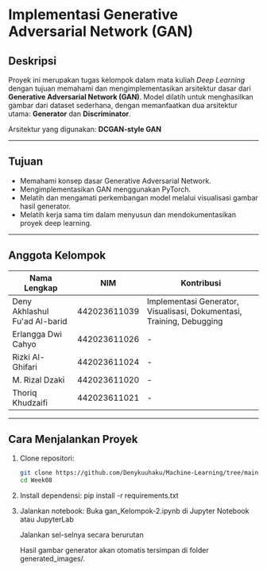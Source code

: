 # Implementasi Generative Adversarial Network (GAN)

## Deskripsi

Proyek ini merupakan tugas kelompok dalam mata kuliah _Deep Learning_ dengan tujuan memahami dan mengimplementasikan arsitektur dasar dari **Generative Adversarial Network (GAN)**. Model dilatih untuk menghasilkan gambar dari dataset sederhana, dengan memanfaatkan dua arsitektur utama: **Generator** dan **Discriminator**.

Arsitektur yang digunakan: **DCGAN-style GAN**

---

## Tujuan

- Memahami konsep dasar Generative Adversarial Network.
- Mengimplementasikan GAN menggunakan PyTorch.
- Melatih dan mengamati perkembangan model melalui visualisasi gambar hasil generator.
- Melatih kerja sama tim dalam menyusun dan mendokumentasikan proyek deep learning.

---

## Anggota Kelompok

| Nama Lengkap                  | NIM          | Kontribusi                                                            |
| ----------------------------- | ------------ | --------------------------------------------------------------------- |
| Deny Akhlashul Fu'ad Al-barid | 442023611039 | Implementasi Generator, Visualisasi, Dokumentasi, Training, Debugging |
| Erlangga Dwi Cahyo            | 442023611026 | -                                                                     |
| Rizki Al-Ghifari              | 442023611024 | -                                                                     |
| M. Rizal Dzaki                | 442023611020 | -                                                                     |
| Thoriq Khudzaifi              | 442023611021 | -                                                                     |

---

## Cara Menjalankan Proyek

1. Clone repositori:

   ```bash
   git clone https://github.com/Denykuuhaku/Machine-Learning/tree/main/Week7.git
   cd Week08

   ```

2. Install dependensi:
   pip install -r requirements.txt

3. Jalankan notebook:
   Buka gan_Kelompok-2.ipynb di Jupyter Notebook atau JupyterLab

   Jalankan sel-selnya secara berurutan

   Hasil gambar generator akan otomatis tersimpan di folder generated_images/.

